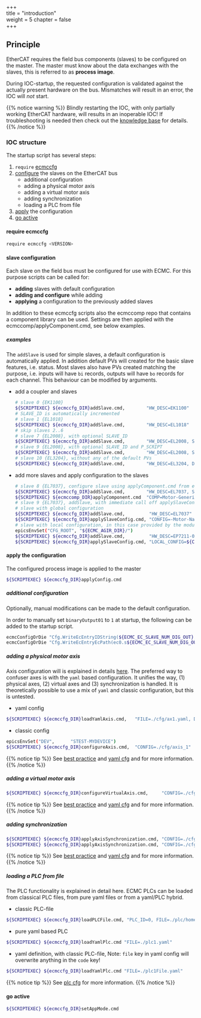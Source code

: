 +++  
title = "introduction"   
weight = 5
chapter = false  
+++  

## Principle
EtherCAT requires the field bus components (slaves) to be configured on the master.
The master must know about the data exchanges with the slaves, this is referred to as **process image**.

During IOC-startup, the requested configuration is validated against the actually present hardware on the bus.
Mismatches will result in an error, the IOC will _not_ start.

{{% notice warning %}}
Blindly restarting the IOC, with only partially working EtherCAT hardware, will results in an inoperable IOC! If troubleshooting is needed then check out the [knowledge base](../knowledgebase) for details.
{{% /notice %}}

### IOC structure
The startup script has several steps:

1. `require` [ecmccfg](#require-ecmccfg)
1. [configure](#slave-configuration) the slaves on the EtherCAT bus
    - additional configuration
    - adding a physical motor axis
    - adding a virtual motor axis
    - adding synchronization
    - loading a PLC from file
1. [apply](#apply-the-configuration) the configuration
1. [go active](#go-active)

#### require ecmccfg
  ```bash
  require ecmccfg <VERSION>
  ```

#### slave configuration
Each slave on the field bus must be configured for use with ECMC.
For this purpose scripts can be called for:

* **adding** slaves with default configuration
* **adding and configure** while adding
* **applying** a configuration to the previously added slaves

In addition to these ecmccfg scripts also the ecmccomp repo that contains a component library can be used. Settings are then applied with the ecmccomp/applyComponent.cmd, see below examples.

##### examples
The `addSlave` is used for simple slaves, a default configuration is automatically applied.
In addition default PVs will created for the basic slave features, i.e. status.
Most slaves also have PVs created matching the purpose, i.e. inputs will have `bi` records, outputs will have `bo` records for each channel.
This behaviour can be modified by arguments.

* add a coupler and slaves
  ```bash
  # slave 0 {EK1100}
  ${SCRIPTEXEC} ${ecmccfg_DIR}addSlave.cmd,        "HW_DESC=EK1100"
  # SLAVE_ID is automatically incremented
  # slave 1 {EL1018}
  ${SCRIPTEXEC} ${ecmccfg_DIR}addSlave.cmd,        "HW_DESC=EL1018"
  # skip slaves 2..6
  # slave 7 {EL2008}, with optional SLAVE_ID
  ${SCRIPTEXEC} ${ecmccfg_DIR}addSlave.cmd,        "HW_DESC=EL2008, SLAVE_ID=7"
  # slave 9 {EL2008}, with optional SLAVE_ID and P_SCRIPT
  ${SCRIPTEXEC} ${ecmccfg_DIR}addSlave.cmd,        "HW_DESC=EL2008, SLAVE_ID=7, P_SCRIPT=mXsXXX"
  # slave 10 {EL3204}, without any of the default PVs
  ${SCRIPTEXEC} ${ecmccfg_DIR}addSlave.cmd,        "HW_DESC=EL3204, DEFAULT_SUBS=false, DEFAULT_SLAVE_PVS=true"

  ```

* add more slaves and apply configuration to the slaves
  ```bash
  # slave 8 {EL7037}, configure slave using applyComponent.cmd from ecmccomp module with optional SLAVE_ID.
  ${SCRIPTEXEC} ${ecmccfg_DIR}addSlave.cmd,        "HW_DESC=EL7037, SLAVE_ID=8"
  ${SCRIPTEXEC} ${ecmccomp_DIR}applyComponent.cmd  "COMP=Motor-Generic-2Phase-Stepper, MACROS='I_MAX_MA=1000, I_STDBY_MA=500, U_NOM_MV=48000, R_COIL_MOHM=1230'"
  # slave 9 {EL7037}, addSlave, with immediate call off applySlaveConfig
  # slave with global configuration
  ${SCRIPTEXEC} ${ecmccfg_DIR}addSlave.cmd,         "HW_DESC=EL7037"
  ${SCRIPTEXEC} ${ecmccfg_DIR}applySlaveConfig.cmd, "CONFIG=-Motor-Nanotec-ST4118L1804-B"
  # slave with local configuration, in this case provided by the module `ECMC_AGIR`
  epicsEnvSet("CFG_ROOT", "${ECMC_AGIR_DIR}/")
  ${SCRIPTEXEC} ${ecmccfg_DIR}addSlave.cmd,         "HW_DESC=EP7211-0034_ALL"
  ${SCRIPTEXEC} ${ecmccfg_DIR}applySlaveConfig.cmd, "LOCAL_CONFIG=${CFG_ROOT}AM8211_AGIR.cfg"
  ```

#### apply the configuration
The configured process image is applied to the master
  ```bash
  ${SCRIPTEXEC} ${ecmccfg_DIR}applyConfig.cmd
  ```

##### additional configuration
Optionally, manual modifications can be made to the default configuration.

In order to manually set `binaryOutput01` to `1` at startup, the following can be added to the startup script.
  ```bash
  ecmcConfigOrDie "Cfg.WriteEcEntryIDString(${ECMC_EC_SLAVE_NUM_DIG_OUT},binaryOutput01,1)"
  ecmcConfigOrDie "Cfg.WriteEcEntryEcPath(ec0.s${ECMC_EC_SLAVE_NUM_DIG_OUT}.binaryOutput12,1)"
  ```

##### adding a physical motor axis
Axis configuration will is explained in details [here](../axis).
The preferred way to confuser axes is with the `yaml` based configuration.
It unifies the way, (1) physical axes, (2) virtual axes and (3) synchronization is handled.
It is theoretically possible to use a mix of `yaml` and classic configuration, but this is untested.

  * yaml config
  ```bash
  ${SCRIPTEXEC} ${ecmccfg_DIR}loadYamlAxis.cmd,   "FILE=./cfg/ax1.yaml, DEV=${DEV}, DRV_SLAVE=4, ENC_SLAVE=3, ENC_CHANNEL=01"
  ```
  * classic config
  ```bash
  epicsEnvSet("DEV",      "STEST-MYDEVICE")
  ${SCRIPTEXEC} ${ecmccfg_DIR}configureAxis.cmd,  "CONFIG=./cfg/axis_1"
  ```
{{% notice tip %}}
See [best practice](../motion_cfg/best_practice/) and [yaml cfg](../motion_cfg/axisyaml/) and for more information.
{{% /notice %}}

##### adding a virtual motor axis
  ```bash
  ${SCRIPTEXEC} ${ecmccfg_DIR}configureVirtualAxis.cmd,     "CONFIG=./cfg/axis_11_virt"
  ```
{{% notice tip %}}
See [best practice](../motion_cfg/best_practice/) and [yaml cfg](../motion_cfg/axisyaml/) and for more information.
{{% /notice %}}

##### adding synchronization
  ```bash
  ${SCRIPTEXEC} ${ecmccfg_DIR}applyAxisSynchronization.cmd, "CONFIG=./cfg/axis_1_sync"
  ${SCRIPTEXEC} ${ecmccfg_DIR}applyAxisSynchronization.cmd, "CONFIG=./cfg/axis_11_sync"
  ```   
{{% notice tip %}}
See [best practice](../motion_cfg/best_practice/) and [yaml cfg](../motion_cfg/axisyaml/) and for more information.
{{% /notice %}}

##### loading a PLC from file
The PLC functionality is explained in detail here.
ECMC PLCs can be loaded from classical PLC files, from pure yaml files or from a yaml/PLC hybrid.
  * classic PLC-file
  ```bash
  ${SCRIPTEXEC} ${ecmccfg_DIR}loadPLCFile.cmd, "PLC_ID=0, FILE=./plc/homeSlit.plc, SAMPLE_RATE_MS=100"
  ```
  * pure yaml based PLC
  ```bash
  ${SCRIPTEXEC} ${ecmccfg_DIR}loadYamlPlc.cmd "FILE=./plc1.yaml"
  ```
  * yaml definition, with classic PLC-file, Note: `file` key in yaml config will overwrite anything in the `code` key!
  ```bash
  ${SCRIPTEXEC} ${ecmccfg_DIR}loadYamlPlc.cmd "FILE=./plc1File.yaml"
  ```
{{% notice tip %}}
See [plc cfg](../plc_cfg/best_practice/) for more information.
{{% /notice %}}

#### go active
  ```bash
  ${SCRIPTEXEC} ${ecmccfg_DIR}setAppMode.cmd
  ```
